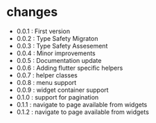 # changes
- 0.0.1 : First version
- 0.0.2 : Type Safety Migraton
- 0.0.3 : Type Safety Assesement
- 0.0.4 : Minor improvements
- 0.0.5 : Documentation update
- 0.0.6 : Adding flutter specific helpers
- 0.0.7 : helper classes
- 0.0.8 : menu support
- 0.0.9 : widget container support
- 0.1.0 : support for pagination
- 0.1.1 : navigate to page available from widgets
- 0.1.2 : navigate to page available from widgets
